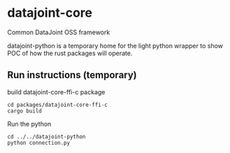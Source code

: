 # datajoint-core

Common DataJoint OSS framework

datajoint-python is a temporary home for the light python wrapper to show POC of how the rust packages will operate.

## Run instructions (temporary)

build datajoint-core-ffi-c package

```
cd packages/datajoint-core-ffi-c
cargo build
```

Run the python

```
cd ../../datajoint-python
python connection.py
```
